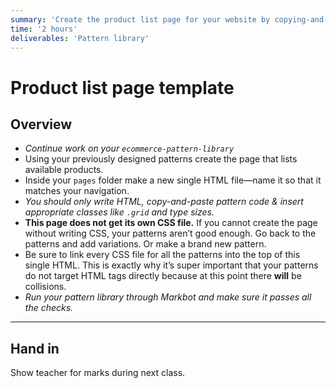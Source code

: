 ```yaml
---
summary: 'Create the product list page for your website by copying-and-pasting your previously created patterns.'
time: '2 hours'
deliverables: 'Pattern library'
---
```


# Product list page template

## Overview

- *Continue work on your `ecommerce-pattern-library`*
- Using your previously designed patterns create the page that lists available products.
- Inside your `pages` folder make a new single HTML file—name it so that it matches your navigation.
- *You should only write HTML, copy-and-paste pattern code & insert appropriate classes like `.grid` and type sizes.*
- **This page does not get its own CSS file.** If you cannot create the page without writing CSS, your patterns aren’t good enough. Go back to the patterns and add variations. Or make a brand new pattern.
- Be sure to link every CSS file for all the patterns into the top of this single HTML. This is exactly why it’s super important that your patterns do not target HTML tags directly because at this point there **will** be collisions.
- *Run your pattern library through Markbot and make sure it passes all the checks.*

---

## Hand in

Show teacher for marks during next class.

